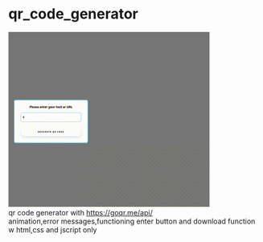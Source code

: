 # qr_code_generator
![Alt Text](pre.gif) <br/>
qr code generator with https://goqr.me/api/ <br/>
animation,error messages,functioning enter button and download function <br/> w html,css and jscript only